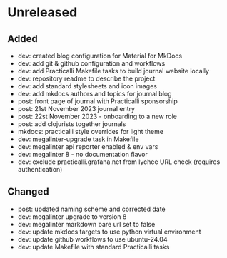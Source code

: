 # Unreleased

## Added
- dev: created blog configuration for Material for MkDocs
- dev: add git & github configuration and workflows
- dev: add Practicalli Makefile tasks to build journal website locally
- dev: repository readme to describe the project
- dev: add standard stylesheets and icon images
- dev: add mkdocs authors and topics for journal blog
- post: front page of journal with Practicalli sponsorship
- post: 21st November 2023 journal entry
- post: 22st November 2023 - onboarding to a new role
- post: add clojurists together journals
- mkdocs: practicalli style overrides for light theme
- dev: megalinter-upgrade task in Makefile
- dev: megalinter api reporter enabled & env vars
- dev: megalinter 8 - no documentation flavor
- dev: exclude practicalli.grafana.net from lychee URL check (requires authentication)

## Changed
- post: updated naming scheme and corrected date
- dev: megalinter upgrade to version 8
- dev: megalinter markdown bare url set to false
- dev: update mkdocs targets to use python virtual environment
- dev: update github workflows to use ubuntu-24.04
- dev: update Makefile with standard Practicalli tasks
